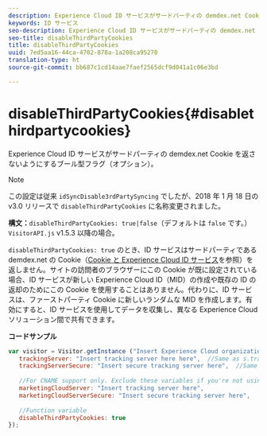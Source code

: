 ```yaml
---
description: Experience Cloud ID サービスがサードパーティの demdex.net Cookie を返さないようにするブール型フラグ（オプション）。
keywords: ID サービス
seo-description: Experience Cloud ID サービスがサードパーティの demdex.net Cookie を返さないようにするブール型フラグ（オプション）。
seo-title: disableThirdPartyCookies
title: disableThirdPartyCookies
uuid: 7ed5aa16-44ca-4702-878a-1a208ca95270
translation-type: ht
source-git-commit: bb687c1cd14aae7faef2565dcf9d041a1c06e3bd

---
```



# disableThirdPartyCookies{#disablethirdpartycookies}

Experience Cloud ID サービスがサードパーティの demdex.net Cookie を返さないようにするブール型フラグ（オプション）。

>[!NOTE]
>
>この設定は従来 `idSyncDisable3rdPartySyncing` でしたが、2018 年 1 月 18 日の v3.0 リリースで `disableThirdPartyCookies` に名称変更されました。

**構文：**`disableThirdPartyCookies: true|false`（デフォルトは `false` です。）`VisitorAPI.js` v1.5.3 以降の場合。

`disableThirdPartyCookies: true` のとき、ID サービスはサードパーティである demdex.net の Cookie（[Cookie と Experience Cloud ID サービス](../../mcvid-introduction/mcvid-cookies.md)を参照）を返しません。サイトの訪問者のブラウザーにこの Cookie が既に設定されている場合、ID サービスが新しい Experience Cloud ID（MID）の作成や既存の ID の返却のためにこの Cookie を使用することはありません。代わりに、ID サービスは、ファーストパーティ Cookie に新しいランダムな MID を作成します。有効にすると、ID サービスを使用してデータを収集し、異なる Experience Cloud ソリューション間で共有できます。

**コードサンプル**

```js
var visitor = Visitor.getInstance ("Insert Experience Cloud organization ID here",{ 
   trackingServer: "Insert tracking server here here",  //Same as s.trackingServer 
   trackingServerSecure: "Insert secure tracking server here",  //Same as s.trackingServerSecure 
 
   //For CNAME support only. Exclude these variables if you're not using CNAME 
   marketingCloudServer: "Insert tracking server here", 
   marketingCloudServerSecure: "Insert secure tracking server here", 
 
   //Function variable 
   disableThirdPartyCookies: true 
});
```

